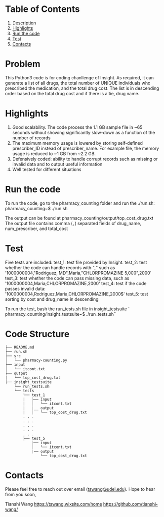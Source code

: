﻿# Table of Contents
1. [Description](README.md#description)
2. [Highlights](README.md#highlights)
3. [Run the code](README.md#Run-the-code)
5. [Test](README.md#test)
6. [Contacts](README.md#contacts)

# Problem

This Python3 code is for coding chanllenge of Insight. As required, it can generate a list of all drugs, the total number of UNIQUE individuals who prescribed the medication, and the total drug cost. The list is in descending order based on the total drug cost and if there is a tie, drug name. 


# Highlights

1. Good scalability. The code process the 1.1 GB sample file in ~65 seconds without showing significantly slow-down as a function of the number of records 
2. The maximum memory usage is lowered by storing self-defined prescriber_ID instead of prescriber_name. For example file, the memory usage is reduced to ~1 GB from ~2.2 GB.
3. Defensively coded: ability to handle corrupt records such as missing or invalid data and to output useful information 
4. Well tested for different situations  

# Run the code

To run the code, go to the pharmacy_counting folder and run the ./run.sh:
    pharmacy_counting~$ ./run.sh 

The output can be found at pharmacy_counting/output/top_cost_drug.txt
The output file contains comma (`,`) separated fields of drug_name, num_prescriber, and total_cost

# Test

Five tests are included:
test_1: test file provided by Insight.
test_2: test whether the code can handle records with "*,*" such as '1000000004,"Rodriguez, MD",Maria,"CHLORPROMAZINE 5,000",2000'
test_3: test whether the code can pass missing data, such as '1000000004,Maria,CHLORPROMAZINE,2000'
test_4: test if the code passes invalid data: '1000000004,Rodriguez,Maria,CHLORPROMAZINE,2000$'
test_5: test sorting by cost and drug_name in descending

To run the test, bash the run_tests.sh file in insight_testsuite
`   pharmacy_counting/insight_testsuite~$ ./run_tests.sh``

# Code Structure


    ├── README.md 
    ├── run.sh
    ├── src
    │   └── pharmacy-counting.py
    ├── input
    │   └── itcont.txt
    ├── output
    |   └── top_cost_drug.txt
    ├── insight_testsuite
        └── run_tests.sh
        └── tests
            └── test_1
            |   ├── input
            |   │   └── itcont.txt
            |   |__ output
            |   │   └── top_cost_drug.txt
            . . .
            . . .
            . . .
            . . . 
            . . .
            ├── test_5
                ├── input
                │   └── itcont.txt
                |── output
                    └── top_cost_drug.txt


# Contacts

Please feel free to reach out over email (tswang@udel.edu).
Hope to hear from you soon,


Tianshi Wang
https://tswang.wixsite.com/home
https://github.com/tianshi-wang/
